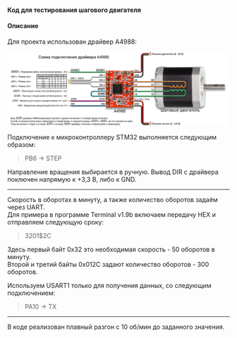 #### Код для тестирования шагового двигателя

#### Описание
Для проекта использован драйвер A4988:

<p align="center">
    <img src="git_image/a4988.png" style="height: 558; width: 1664; object-fit: contain">
</p>

Подключение к микроконтроллеру STM32 выполняется следующим образом:

>PB6 -> STEP

Направление вращения выбирается в ручную. Вывод DIR с драйвера поключен напрямую к +3,3 В, либо к GND.
___
Скорость в оборотах в минуту, а также количество оборотов задаём через UART.  
Для примера в программе Terminal v1.9b включаем передачу HEX и отправляем следующую сроку:

>$32$01$2C  

Здесь первый байт 0x32 это необходимая скорость - 50 оборотов в минуту.  
Второй и третий байты 0x012C задают количество оборотов - 300 оборотов.  
  
Используем USART1 только для получения данных, со следующим подключением:  

>PA10 -> TX
___

В коде реализован плавный разгон с 10 об/мин до заданного значения.
